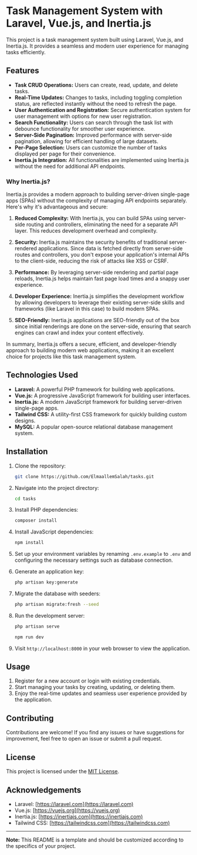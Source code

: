 # Task Management System with Laravel, Vue.js, and Inertia.js

This project is a task management system built using Laravel, Vue.js, and Inertia.js. It provides a seamless and modern user experience for managing tasks efficiently.

## Features

- **Task CRUD Operations:** Users can create, read, update, and delete tasks.
- **Real-Time Updates:** Changes to tasks, including toggling completion status, are reflected instantly without the need to refresh the page.
- **User Authentication and Registration:** Secure authentication system for user management with options for new user registration.
- **Search Functionality:** Users can search through the task list with debounce functionality for smoother user experience.
- **Server-Side Pagination:** Improved performance with server-side pagination, allowing for efficient handling of large datasets.
- **Per-Page Selection:** Users can customize the number of tasks displayed per page for their convenience.
- **Inertia.js Integration:** All functionalities are implemented using Inertia.js without the need for additional API endpoints.

### Why Inertia.js?

Inertia.js provides a modern approach to building server-driven single-page apps (SPAs) without the complexity of managing API endpoints separately. Here's why it's advantageous and secure:

1. **Reduced Complexity:** With Inertia.js, you can build SPAs using server-side routing and controllers, eliminating the need for a separate API layer. This reduces development overhead and complexity.

2. **Security:** Inertia.js maintains the security benefits of traditional server-rendered applications. Since data is fetched directly from server-side routes and controllers, you don't expose your application's internal APIs to the client-side, reducing the risk of attacks like XSS or CSRF.

3. **Performance:** By leveraging server-side rendering and partial page reloads, Inertia.js helps maintain fast page load times and a snappy user experience.

4. **Developer Experience:** Inertia.js simplifies the development workflow by allowing developers to leverage their existing server-side skills and frameworks (like Laravel in this case) to build modern SPAs.

5. **SEO-Friendly:** Inertia.js applications are SEO-friendly out of the box since initial renderings are done on the server-side, ensuring that search engines can crawl and index your content effectively.

In summary, Inertia.js offers a secure, efficient, and developer-friendly approach to building modern web applications, making it an excellent choice for projects like this task management system.

## Technologies Used

- **Laravel:** A powerful PHP framework for building web applications.
- **Vue.js:** A progressive JavaScript framework for building user interfaces.
- **Inertia.js:** A modern JavaScript framework for building server-driven single-page apps.
- **Tailwind CSS:** A utility-first CSS framework for quickly building custom designs.
- **MySQL:** A popular open-source relational database management system.

## Installation

1. Clone the repository:

    ```bash
    git clone https://github.com/ElmaallemSalah/tasks.git
    ```

2. Navigate into the project directory:

    ```bash
    cd tasks
    ```

3. Install PHP dependencies:

    ```bash
    composer install
    ```

4. Install JavaScript dependencies:

    ```bash
    npm install
    ```

5. Set up your environment variables by renaming `.env.example` to `.env` and configuring the necessary settings such as database connection.

6. Generate an application key:

    ```bash
    php artisan key:generate
    ```

7. Migrate the database with seeders:

    ```bash
    php artisan migrate:fresh --seed
    ```

8. Run the development server:

    ```bash
    php artisan serve
    ```
      ```bash
    npm run dev
    ```

9. Visit `http://localhost:8000` in your web browser to view the application.

## Usage

1. Register for a new account or login with existing credentials.
2. Start managing your tasks by creating, updating, or deleting them.
3. Enjoy the real-time updates and seamless user experience provided by the application.

## Contributing

Contributions are welcome! If you find any issues or have suggestions for improvement, feel free to open an issue or submit a pull request.

## License

This project is licensed under the [MIT License](LICENSE).

## Acknowledgements

- Laravel: [https://laravel.com](https://laravel.com)
- Vue.js: [https://vuejs.org](https://vuejs.org)
- Inertia.js: [https://inertiajs.com](https://inertiajs.com)
- Tailwind CSS: [https://tailwindcss.com](https://tailwindcss.com)

---

**Note:** This README is a template and should be customized according to the specifics of your project.
